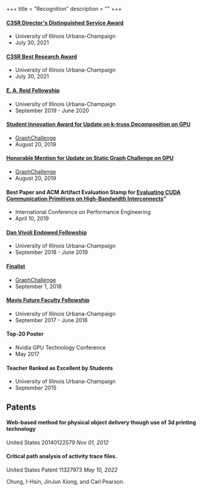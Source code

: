 +++
title = "Recognition"
description = ""
+++

#### [C3SR Director's Distinguished Service Award](https://c3sr.com)
* University of Illinois Urbana-Champaign
* July 30, 2021

#### [C3SR Best Research Award](https://c3sr.com)
* University of Illinois Urbana-Champaign
* July 30, 2021

#### [E. A. Reid Fellowship](https://ece.illinois.edu/academics/grad/fellowships/reid)
* University of Illinois Urbana-Champaign
* September 2019 - June 2020

#### [Student Innovation Award for Update on k-truss Decomposition on GPU](https://graphchallenge.mit.edu/champions)
* [GraphChallenge](https://graphchallenge.mit.edu)
* August 20, 2019

#### [Honorable Mention for Update on Static Graph Challenge on GPU](https://graphchallenge.mit.edu/champions)
* [GraphChallenge](https://graphchallenge.mit.edu)
* August 20, 2019

#### Best Paper and ACM Artifact Evaluation Stamp for [Evaluating CUDA Communication Primitives on High-Bandwidth Interconnects](/publication/20190410_pearson_icpe)"
* International Conference on Performance Engineering
* April 10, 2019

#### [Dan Vivoli Endowed Fellowship](https://ece.illinois.edu/academics/grad/fellowships/vivoli)
* University of Illinois Urbana-Champaign
* September 2018 - June 2019

#### [Finalist](https://graphchallenge.mit.edu/champions)
* [GraphChallenge](https://graphchallenge.mit.edu)
* September 1, 2018

#### [Mavis Future Faculty Fellowship](http://publish.illinois.edu/engr-mavis/)
* University of Illinois Urbana-Champaign
* September 2017 - June 2018


#### Top-20 Poster
* Nvidia GPU Technology Conference
* May 2017


#### Teacher Ranked as Excellent by Students
* University of Illinois Urbana-Champaign
* September 2015

## Patents

#### Web-based method for physical object delivery though use of 3d printing technology 
United States 20140122579
*Nov 01, 2012*


#### Critical path analysis of activity trace files.
United States Patent 11327973
*May 10, 2022*

Chung, I-Hsin, JinJun Xiong, and Carl Pearson.